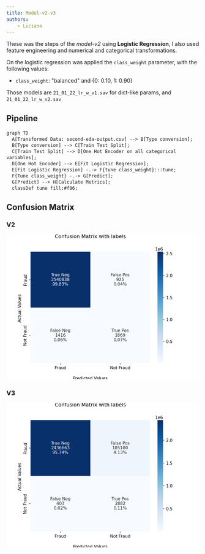 ```yaml
---
title: Model-v2-v3
authors:
    - Luciano
---
```


These was the steps of the *model-v2* using **Logistic Regression**, I also used feature engineering and numerical and categorical transformations. 

On the logistic regression was applied the `class_weight` parameter, with the following values:

- `class_weight`: "balanced" and {0: 0.10, 1: 0.90}

Those models are `21_01_22_lr_w_v1.sav` for dict-like params, and `21_01_22_lr_w_v2.sav`

## Pipeline

```mermaid
graph TD
  A[Transformed Data: second-eda-output.csv] --> B[Type conversion];
  B[Type conversion] --> C[Train Test Split];
  C[Train Test Split] --> D[One Hot Encoder on all categorical variables];
  D[One Hot Encoder] --> E[Fit Logistic Regression];
  E[Fit Logistic Regression] -.-> F{tune class_weight}:::tune;
  F{Tune class_weight} -.-> G[Predict];
  G[Predict] --> H[Calculate Metrics];
  classDef tune fill:#f96;
```

## Confusion Matrix

### V2

![confusion-matrix](imgs/21_01_22_lr_w_v1.png)


### V3

![confusion-matrix](imgs/21_01_22_lr_w_v2.png)